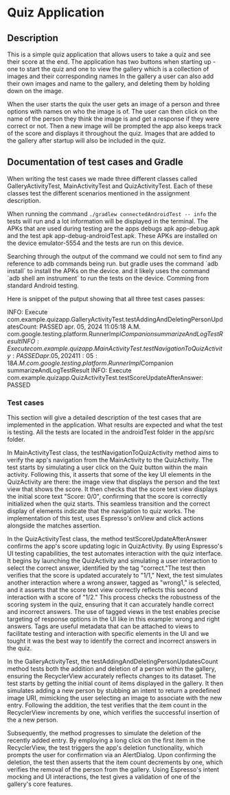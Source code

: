 # Quiz Application

## Description

This is a simple quiz application that allows users to take a quiz and see their score at the end.
The application has two buttons when starting up - one to start the quiz and one to view the gallery which is a collection of images and their corresponding names
In the gallery a user can also add their own images and name to the gallery, and deleting them by holding down on the image.

When the user starts the quix the user gets an image of a person and three
options with names on who the image is of. The user can then click on the name of the person they think the image is and get a response if they were correct or not. Then a new image will be prompted 
the app also keeps track of the score and displays it throughout the quiz.
Images that are added to the gallery after startup will also be included in the quiz.

## Documentation of test cases and Gradle

When writing the test cases we made three different classes called
GalleryActivityTest, MainActivityTest and QuizActivityTest. 
Each of these classes test the different scenarios mentioned in the assignment description.

When running the command `./gradlew connectedAndroidTest -- info` the tests will run and a lot information will be displayed in the terminal.
The APKs that are used during testing are the apps debugs apk app-debug.apk and the test apk app-debug-androidTest.apk.
These APKs are installed on the device emulator-5554 and the tests are run on this device.

Searching through the output of the command we could not sem to find any reference to adb commands being run.
but gradle uses the command ´adb install´ to install the APKs on the device.
and it likely uses the command ´adb shell am instrument´ to run the tests on the device. Comming from standard Android testing.

Here is snippet of the putput showing that all three test cases passes: 

INFO: Execute com.example.quizapp.GalleryActivityTest.testAddingAndDeletingPersonUpdatesCount: PASSED
apr. 05, 2024 11:05:18 A.M. com.google.testing.platform.RunnerImpl$Companion summarizeAndLogTestResult
INFO: Execute com.example.quizapp.MainActivityTest.testNavigationToQuizActivity: PASSED
apr. 05, 2024 11:05:18 A.M. com.google.testing.platform.RunnerImpl$Companion summarizeAndLogTestResult
INFO: Execute com.example.quizapp.QuizActivityTest.testScoreUpdateAfterAnswer: PASSED

### Test cases

This section will give a detailed description of the test cases that are implemented in the application.
What results are expected and what the test is testing. All the tests are located in the androidTest folder in the app/src folder.

In MainActivityTest class, the testNavigationToQuizActivity method aims to verify the app's navigation from the MainActivity to the QuizActivity. 
The test starts by simulating a user click on the Quiz button within the main activity. Following this, it asserts that some of the key UI elements in the QuizActivity are there:
the image view that displays the person and the text view that shows the score. 
It then checks that the score text view displays the initial score text "Score: 0/0", confirming that the score is correctly initialized when the quiz starts. 
This seamless transition and the correct display of elements indicate that the navigation to quiz works. The implementation of this test, uses Espresso's onView and click actions alongside the matches assertion.

In the QuizActivityTest class, the method testScoreUpdateAfterAnswer confirms the app's score updating logic in QuizActivity.
By using Espresso's UI testing capabilities, the test automates interaction with the quiz interface. 
It begins by launching the QuizActivity and simulating a user interaction to select the correct answer, identified by the tag "correct."The test then verifies that the score is updated accurately to "1/1," 
Next, the test simulates another interaction where a wrong answer, tagged as "wrong1," is selected, and it asserts that the score text view correctly reflects this second interaction with a score of "1/2." 
This process checks the robustness of the scoring system in the quiz, ensuring that it can accurately handle correct and incorrect answers. 
The use of tagged views in the test enables precise targeting of response options in the UI like in this example: wrong and right answers.
Tags are useful metadata that can be attached to views to facilitate testing and interaction with specific elements in the UI and we tought 
it was the best way to identify the correct and incorrect answers in the quiz. 

In the GalleryActivityTest, the testAddingAndDeletingPersonUpdatesCount method tests both the addition and deletion of a person within the gallery,
ensuring the RecyclerView accurately reflects changes to its dataset. 
The test starts by getting the initial count of items displayed in the gallery.
It then simulates adding a new person by stubbing an intent to return a predefined image URI, mimicking the user selecting an image to associate with the new entry.
Following the addition, the test verifies that the item count in the RecyclerView increments by one, 
which verifies the successful insertion of the a new person.

Subsequently, the method progresses to simulate the deletion of the recently added entry.
By employing a long click on the first item in the RecyclerView, the test triggers the app's deletion functionality,
which prompts the user for confirmation via an AlertDialog.
Upon confirming the deletion, the test then asserts that the item count decrements by one,
which verifies the removal of the person from the gallery. 
Using Espresso's intent mocking and UI interactions, the test gives a validation of one of the gallery's core features.